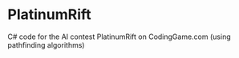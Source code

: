 # PlatinumRift
C# code for the AI contest PlatinumRift on CodingGame.com   (using pathfinding algorithms)



